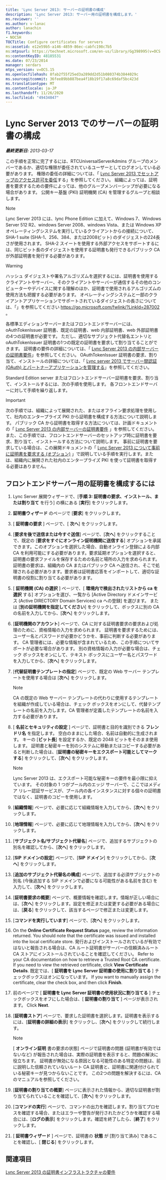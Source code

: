 ```yaml
---
title: 'Lync Server 2013: サーバーの証明書の構成'
description: 'Lync Server 2013: サーバー用の証明書を構成します。'
ms.reviewer: ''
ms.author: v-lanac
author: lanachin
f1.keywords:
- NOCSH
TOCTitle: Configure certificates for servers
ms:assetid: e12e59b5-a146-4859-86ec-cabfc198c7b5
ms:mtpsurl: https://technet.microsoft.com/en-us/library/Gg398995(v=OCS.15)
ms:contentKeyID: 48185531
ms.date: 07/23/2014
manager: serdars
mtps_version: v=OCS.15
ms.openlocfilehash: 8fab2f55f25ed3a289dd2d51b080374b3844029c
ms.sourcegitcommit: 36fee89bb887bea4f18b19f17a8c69daf5bc423d
ms.translationtype: MT
ms.contentlocale: ja-JP
ms.lasthandoff: 11/26/2020
ms.locfileid: "49434047"
---
```

# <a name="configure-certificates-for-servers-in-lync-server-2013"></a>Lync Server 2013 でのサーバーの証明書の構成

<div data-xmlns="http://www.w3.org/1999/xhtml">

<div class="topic" data-xmlns="http://www.w3.org/1999/xhtml" data-msxsl="urn:schemas-microsoft-com:xslt" data-cs="https://msdn.microsoft.com/">

<div data-asp="https://msdn2.microsoft.com/asp">



</div>

<div id="mainSection">

<div id="mainBody">

<span> </span>

_**最終更新日:** 2013-03-17_

この手順を正常に完了するには、RTCUniversalServerAdmins グループのメンバーであるか、適切な権限が委任されているユーザーとしてログオンしている必要があります。 権限の委任の詳細については、「 [Lync Server 2013 でセットアップのアクセス許可を委任](lync-server-2013-delegate-setup-permissions.md)する」を参照してください。 組織によっては、証明書を要求するための要件によっては、他のグループメンバーシップが必要になる場合があります。 公開キー基盤 (PKI) 証明機関 (CA) を管理するグループと相談します。

<div>


> [!NOTE]  
> Lync Server 2013 には、lync Phone Edition に加えて、Windows 7、Windows Server 512 R2、windows Server 2008、windows Vista、または Windows XP オペレーティングシステムを実行しているクライアントからの接続について、SHA-1 suite (SHA-1、256、384、または2008ビット) のダイジェストの224長さが使用されます。 SHA-2 スイートを使用する外部アクセスをサポートするには、同じビット長のダイジェストを使用する証明書も発行できるパブリック CA が外部証明書を発行する必要があります。



</div>

<div>


> [!WARNING]  
> ハッシュ ダイジェストや署名アルゴリズムを選択するには、証明書を使用するクライアントやサーバー、そのクライアントやサーバーが通信するその他のコンピューターやデバイスに関する理解のほか、証明書で使用されるアルゴリズムの使用方法も把握する必要があります。 オペレーティングシステムと一部のクライアントアプリケーションでサポートされているダイジェストの長さについては、「」を参照してください <A href="https://go.microsoft.com/fwlink/?linkid=287002">https://go.microsoft.com/fwlink/?LinkId=287002</A> 。



</div>

各標準エディションサーバーまたはフロントエンドサーバーには、oAuthTokenIssuer 証明書、既定の証明書、web 内部証明書、web 外部証明書の4つの証明書が必要です。 ただし、適切なサブジェクト代替名エントリと oAuthTokenIssuer 証明書の1つの既定の証明書を要求して割り当てることができます。 証明書の要件の詳細については、「 [Lync Server 2013 の内部サーバーの証明書要件](lync-server-2013-certificate-requirements-for-internal-servers.md)」を参照してください。 OAuthTokenIssuer 証明書の要求、割り当て、インストールの詳細については、「 [Lync server 2013 でサーバー間認証 (OAuth) とパートナーアプリケーションを管理する](lync-server-2013-managing-server-to-server-authentication-oauth-and-partner-applications.md)」を参照してください。

Standard Edition server またはフロントエンドサーバー証明書を要求、割り当て、インストールするには、次の手順を使用します。 各フロントエンドサーバーに対して手順を繰り返します。

<div>


> [!IMPORTANT]  
> 次の手順では、組織によって展開された、またはオフライン要求処理を使用して、社内のエンタープライズ PKI から証明書を構成する方法について説明します。 パブリック CA から証明書を取得する方法については、計画ドキュメントの「 <A href="lync-server-2013-certificate-requirements-for-internal-servers.md">Lync Server 2013 の内部サーバーの証明書要件</A> 」を参照してください。 また、この手順では、フロントエンドサーバーのセットアップ時に証明書を要求、割り当て、インストールする方法について説明します。 事前に証明書を要求している場合は、この展開ドキュメントの「 <A href="lync-server-2013-request-certificates-in-advance-optional.md">Lync Server 2013 について事前に証明書を要求する (オプション)</A> 」で説明している手順を実行します。または、組織内に展開された社内のエンタープライズ PKI を使って証明書を取得する必要はありません。



</div>

<div>

## <a name="to-configure-certificates-for-a-front-end-server"></a>フロントエンドサーバー用の証明書を構成するには

1.  Lync Server 展開ウィザードで、[**手順 3: 証明書の要求、インストール、または割り当て** を行う] の横にある [**実行**] をクリックします。

2.  **証明書ウィザード** のページで [**要求**] をクリックします。

3.  [ **証明書の要求** ] ページで、[ **次へ**] をクリックします。

4.  [**要求を後で送信または今すぐ送信**] ページで、[**次へ**] をクリックすることで、既定の [**要求をすぐにオンライン証明機関に送信する**] オプションを承諾できます。このオプションを選択した場合、自動オンライン登録による内部 CA を利用可能にする必要があります。要求延期オプションを選択すると、証明書の要求ファイルを保存するための名前と場所の入力を求められます。証明書の要求は、組織内の CA またはパブリック CA へ送信され、そこで処理される必要があります。要求者は証明書応答をインポートして、適切な証明書の役割に割り当てる必要があります。

5.  [ **証明機関 (CA) の選択** ] ページで、[ **環境内で検出されたリストから ca を選択** する] オプションを選び、一覧から [Active Directory ドメインサービス (Active DIRECTORY Domain Services) ca への登録] を選びます。 または [**別の証明機関を指定してください**] をクリックして、ボックスに別の CA の名前を入力してから、[**次へ**] をクリックします。

6.  [**証明機関のアカウント**] ページで、CA に対する証明書要求の要求および処理のために、資格情報の入力を求められます。 証明書を要求するためには、ユーザー名とパスワードが必要かどうかを、事前に判断する必要があります。 CA 管理者には、必要な情報が含まれているため、この手順についてサポートが必要な場合があります。 別の資格情報の入力が必要な場合は、チェック ボックスをオンにして、テキスト ボックスにユーザー名とパスワードを入力してから、[**次へ**] をクリックします。

7.  [**代替証明書テンプレートの指定**] ページで、既定の Web サーバー テンプレートを使用する場合は [**次へ**] をクリックします。
    
    <div>
    

    > [!NOTE]  
    > CA の既定の Web サーバー テンプレートの代わりに使用するテンプレートを組織が作成している場合は、チェック ボックスをオンにして、代替テンプレートの名前を入力します。CA 管理者が定義したテンプレートの名前を入力する必要があります。

    
    </div>

8.  [ **名前とセキュリティの設定** ] ページで、証明書と目的を識別できる **フレンドリ名** を指定します。 空白のままにした場合、名前は自動的に生成されます。 キーの [**ビット長**] を設定するか、既定の 2048 ビットをそのまま使用します。 証明書と秘密キーを別のシステムに移動またはコピーする必要があると判断した場合は、[**証明書の秘密キーをエクスポート可能としてマークする**] をクリックして、[**次へ**] をクリックします。
    
    <div>
    

    > [!NOTE]  
    > Lync Server 2013 は、エクスポート可能な秘密キーの要件を最小限に抑えています。 その対象の 1 つがプール内のエッジ サーバーで、ここではメディア リレー認証サービスが、プール内の各インスタンスに対する個々の証明書ではなく、証明書のコピーを使用します。

    
    </div>

9.  [**組織情報**] ページで、必要に応じて組織情報を入力してから、[**次へ**] をクリックします。

10. [**地理情報**] ページで、必要に応じて地理情報を入力してから、[**次へ**] をクリックします。

11. [**サブジェクト名/サブジェクト代替名**] ページで、追加するサブジェクトの別名を確認してから、[**次へ**] をクリックします。

12. [**SIP ドメインの設定**] ページで、[**SIP ドメイン**] をクリックしてから、[**次へ**] をクリックします。

13. [**追加のサブジェクト代替名の構成**] ページで、追加する必須サブジェクトの別名 (今後追加する SIP ドメインで必要になる可能性がある名前を含む) を入力して、[**次へ**] をクリックします。

14. [**証明書要求の概要**] ページで、概要情報を確認します。情報が正しい場合には、[**次へ**] をクリックします。設定を修正または変更する必要がある場合には、[**戻る**] をクリックして、該当するページで修正または変更します。

15. [**コマンドを実行しています**] ページで、[**次へ**] をクリックします。

16. On the **Online Certificate Request Status** page, review the information returned. You should note that the certificate was issued and installed into the local certificate store. 発行およびインストールされているが有効ではないと報告される場合は、CA ルート証明書がサーバーの信頼済みルート CA ストアにインストールされていることを確認してください。 Refer to your CA documentation on how to retrieve a Trusted Root CA certificate. If you need to view the retrieved certificate, click **View Certificate Details**. 既定では、[ **証明書を Lync Server 証明書の使用に割り当てる** ] チェックボックスはオンになっています。 If you want to manually assign the certificate, clear the check box, and then click **Finish**.

17. 前のページで [ **証明書を Lync Server 証明書の使用状況に割り当てる** ] チェックボックスをオフにした場合は、[ **証明書の割り当て** ] ページが表示されます。 Click **Next**.

18. [**証明書ストア**] ページで、要求した証明書を選択します。証明書を表示するには、[**証明書の詳細の表示**] をクリックし、[**次へ**] をクリックして続行します。
    
    <div>
    

    > [!NOTE]  
    > [ <STRONG>オンライン証明</STRONG> 書の要求の状態] ページで証明書の問題 (証明書が有効ではないなど) が報告された場合は、実際の証明書を表示すると、問題の解決に役立ちます。 証明書が無効になる原因となる可能性のある特定の問題は、前に説明した信頼されていないルート CA 証明書と、証明書に関連付けられている秘密キーが見つからないことです。 この2つの問題を解決するには、CA のマニュアルを参照してください。

    
    </div>

19. [**証明書の割り当ての概要**] ページに表示された情報から、適切な証明書が割り当てられていることを確認して、[**次へ**] をクリックします。

20. [**コマンドの実行**] ページで、コマンドの出力を確認します。割り当てプロセスを確認する場合、またはエラーや警告が発行されたかどうかを確認する場合には、[**ログの表示**] をクリックします。確認を終了したら、[**終了**] をクリックします。

21. [ **証明書ウィザード** ] ページで、証明書の **状態** が [割り当て済み] であることを確認し、[ **閉じる**] をクリックします。

</div>

<div>

## <a name="see-also"></a>関連項目


[Lync Server 2013 の証明書インフラストラクチャの要件](lync-server-2013-certificate-infrastructure-requirements.md)  
  

</div>

</div>

<span> </span>

</div>

</div>

</div>

